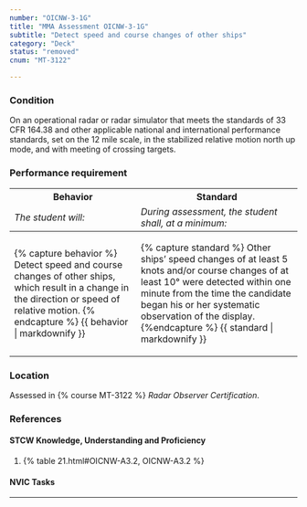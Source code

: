 ```yaml
---
number: "OICNW-3-1G"
title: "MMA Assessment OICNW-3-1G"
subtitle: "Detect speed and course changes of other ships"
category: "Deck"
status: "removed"
cnum: "MT-3122"

---
```

### Condition

On an operational radar or radar simulator that meets the standards of 33 CFR 164.38 and other applicable national and international performance standards, set on the 12 mile scale, in the stabilized relative motion north up mode, and with meeting of crossing targets.

### Performance requirement 

<table width='100%' class='Guidelines'>
 <thead>
 <tr>
     <th class='thirty'>Behavior</th>
     <th class='seventy'>Standard</th>
 </tr>
 <tr>
     <td><em>The student will:</em></td>
     <td><em>During assessment, the student shall, at a minimum:</em></td>
 </tr>
 </thead>
 <tbody>
 

<tr><td>

{% capture behavior %}
Detect speed and course changes of other ships, which result in a change in the direction or speed of relative motion.
{% endcapture %}
{{ behavior | markdownify }}

</td><td>

{% capture standard %}
Other ships’ speed changes of at least 5 knots and/or course changes of at least 10° were detected within one minute from the time the candidate began his or her systematic observation of the display.
{%endcapture %}
{{ standard | markdownify }}

</td></tr>



 </tbody>
 </table>

### Location

Assessed in  {% course  MT-3122 %}  *Radar Observer Certification*.

### References

#### STCW Knowledge, Understanding and Proficiency

1. {% table 21.html#OICNW-A3.2, OICNW-A3.2 %}


#### NVIC Tasks



***

